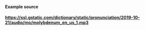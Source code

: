#### Example source
#### https://ssl.gstatic.com/dictionary/static/pronunciation/2019-10-21/audio/mo/molybdenum_en_us_1.mp3
